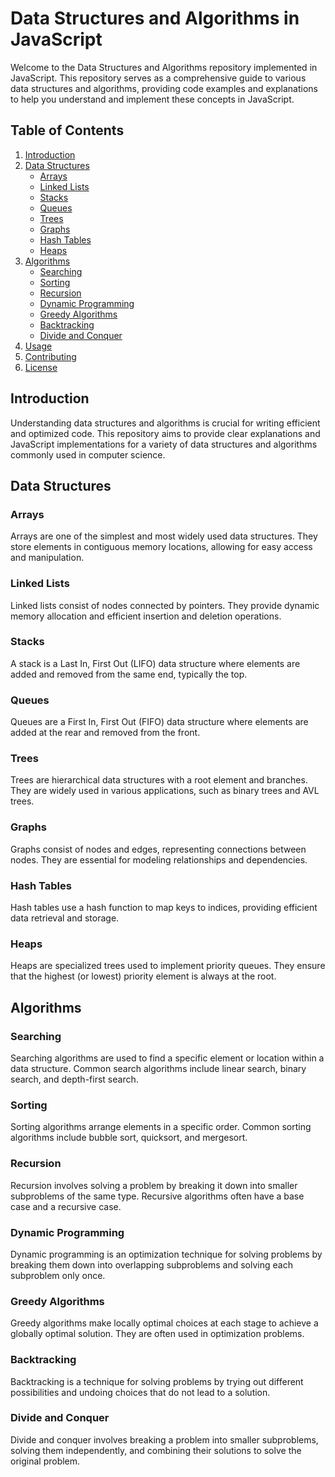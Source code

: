 # Data Structures and Algorithms in JavaScript

Welcome to the Data Structures and Algorithms repository implemented in JavaScript. This repository serves as a comprehensive guide to various data structures and algorithms, providing code examples and explanations to help you understand and implement these concepts in JavaScript.

## Table of Contents

1. [Introduction](#introduction)
2. [Data Structures](#data-structures)
   - [Arrays](#arrays)
   - [Linked Lists](#linked-lists)
   - [Stacks](#stacks)
   - [Queues](#queues)
   - [Trees](#trees)
   - [Graphs](#graphs)
   - [Hash Tables](#hash-tables)
   - [Heaps](#heaps)
3. [Algorithms](#algorithms)
   - [Searching](#searching)
   - [Sorting](#sorting)
   - [Recursion](#recursion)
   - [Dynamic Programming](#dynamic-programming)
   - [Greedy Algorithms](#greedy-algorithms)
   - [Backtracking](#backtracking)
   - [Divide and Conquer](#divide-and-conquer)
4. [Usage](#usage)
5. [Contributing](#contributing)
6. [License](#license)

## Introduction

Understanding data structures and algorithms is crucial for writing efficient and optimized code. This repository aims to provide clear explanations and JavaScript implementations for a variety of data structures and algorithms commonly used in computer science.

## Data Structures

### Arrays

Arrays are one of the simplest and most widely used data structures. They store elements in contiguous memory locations, allowing for easy access and manipulation.

### Linked Lists

Linked lists consist of nodes connected by pointers. They provide dynamic memory allocation and efficient insertion and deletion operations.

### Stacks

A stack is a Last In, First Out (LIFO) data structure where elements are added and removed from the same end, typically the top.

### Queues

Queues are a First In, First Out (FIFO) data structure where elements are added at the rear and removed from the front.

### Trees

Trees are hierarchical data structures with a root element and branches. They are widely used in various applications, such as binary trees and AVL trees.

### Graphs

Graphs consist of nodes and edges, representing connections between nodes. They are essential for modeling relationships and dependencies.

### Hash Tables

Hash tables use a hash function to map keys to indices, providing efficient data retrieval and storage.

### Heaps

Heaps are specialized trees used to implement priority queues. They ensure that the highest (or lowest) priority element is always at the root.

## Algorithms

### Searching

Searching algorithms are used to find a specific element or location within a data structure. Common search algorithms include linear search, binary search, and depth-first search.

### Sorting

Sorting algorithms arrange elements in a specific order. Common sorting algorithms include bubble sort, quicksort, and mergesort.

### Recursion

Recursion involves solving a problem by breaking it down into smaller subproblems of the same type. Recursive algorithms often have a base case and a recursive case.

### Dynamic Programming

Dynamic programming is an optimization technique for solving problems by breaking them down into overlapping subproblems and solving each subproblem only once.

### Greedy Algorithms

Greedy algorithms make locally optimal choices at each stage to achieve a globally optimal solution. They are often used in optimization problems.

### Backtracking

Backtracking is a technique for solving problems by trying out different possibilities and undoing choices that do not lead to a solution.

### Divide and Conquer

Divide and conquer involves breaking a problem into smaller subproblems, solving them independently, and combining their solutions to solve the original problem.

